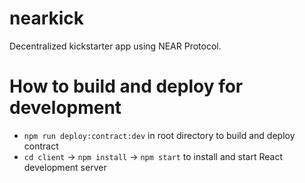 # nearkick

Decentralized kickstarter app using NEAR Protocol.

# How to build and deploy for development

- `npm run deploy:contract:dev` in root directory to build and deploy contract
- `cd client` -> `npm install` -> `npm start` to install and start React development server
